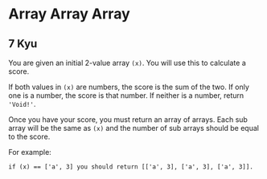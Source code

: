 # Array Array Array
## 7 Kyu

You are given an initial 2-value array `(x)`. You will use this to calculate a score.

If both values in `(x)` are numbers, the score is the sum of the two. If only one is a number, the score is that number. If neither is a number, return `'Void!'`.

Once you have your score, you must return an array of arrays. Each sub array will be the same as `(x)` and the number of sub arrays should be equal to the score.

For example:
```
if (x) == ['a', 3] you should return [['a', 3], ['a', 3], ['a', 3]].
```
